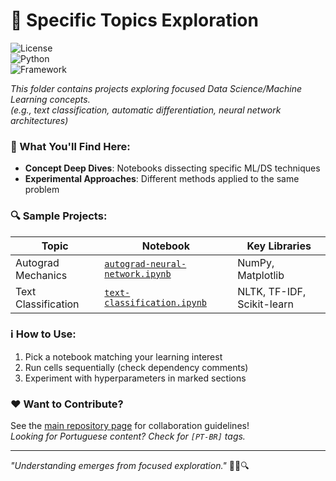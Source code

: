 # 📌 Specific Topics Exploration

![License](https://img.shields.io/badge/License-MIT-blue.svg)  
![Python](https://img.shields.io/badge/Python-3.8%2B-brightgreen)  
![Framework](https://img.shields.io/badge/Framework-PyTorch%20%7C%20TensorFlow-orange)  


*This folder contains projects exploring focused Data Science/Machine Learning concepts.*  
*(e.g., text classification, automatic differentiation, neural network architectures)*  

### 🧠 What You'll Find Here:
- **Concept Deep Dives**: Notebooks dissecting specific ML/DS techniques
- **Experimental Approaches**: Different methods applied to the same problem

### 🔍 Sample Projects:
| Topic | Notebook | Key Libraries |
|-------|----------|---------------|
| Autograd Mechanics | [`autograd-neural-network.ipynb`]() | NumPy, Matplotlib |
| Text Classification | [`text-classification.ipynb`]() | NLTK, TF-IDF, Scikit-learn |

### ℹ️ How to Use:
1. Pick a notebook matching your learning interest
2. Run cells sequentially (check dependency comments)
3. Experiment with hyperparameters in marked sections

### ❤️ Want to Contribute?
See the [main repository page](https://github.com/alekswheeler/ai-practices) for collaboration guidelines!  
*Looking for Portuguese content? Check for `[PT-BR]` tags.*

---

*"Understanding emerges from focused exploration."* 🕵️‍♂️🔍